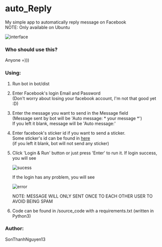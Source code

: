 # auto_Reply
My simple app to automatically reply message on Facebook  
NOTE: Only available on Ubuntu

![interface](https://user-images.githubusercontent.com/45412532/52256775-ac818980-294a-11e9-9136-8d54a52b48d5.png)


### Who should use this?
Anyone =)))

### Using:

1. Run bot in bot/dist

2. Enter Facebook's login Email and Password  
   (Don't worry about losing your facebook account, I'm not that good yet :D)
   
3. Enter the message you want to send in the Message field  
   (Message sent by bot will be 'Auto message: * your message *')  
   If you left it blank,  message will be 'Auto message:'
   
4. Enter facebook's sticker id if you want to send a sticker.  
   Some sticker's id can be found in [here](http://autofb.net/tools/lay_id_sticker/)  
   (if you left it blank, bot will not send any sticker)
   
5. Click 'Login & Run' button or just press 'Enter' to run it. 
   If login success, you will see  
   
   ![sucess](https://user-images.githubusercontent.com/45412532/52462243-d7671a00-2ba4-11e9-9fdd-47b47048fd9a.png)

   
   
   
   
   
   If the login has any problem, you will see
   
   
   ![error](https://user-images.githubusercontent.com/45412532/52462181-a38bf480-2ba4-11e9-9ee2-dc603e012526.png)
   
   
   
   NOTE: MESSAGE WILL ONLY SENT ONCE TO EACH OTHER USER TO AVOID BEING SPAM

6. Code can be found in /source_code with a requirements.txt (written in Python3)

  
 ### Author:
  SonThanhNguyen13

